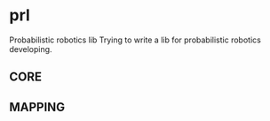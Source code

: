 # prl
Probabilistic robotics lib
Trying to write a lib for probabilistic robotics developing.
## CORE
## MAPPING
